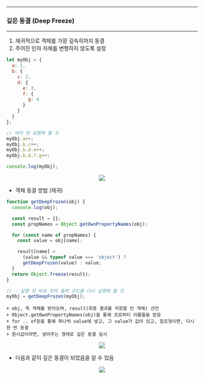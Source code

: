 
-----
### 깊은 동결 (Deep Freeze)
-----
1. 재귀적으로 객체를 가장 깊숙히까지 동결
2. 주어진 인자 자체를 변형하지 않도록 설정
```js
let myObj = {
  a: 1,
  b: {
    c: 2,
    d: {
      e: 3,
      f: {
        g: 4
      }
    }
  }
};

// 여러 번 실행해 볼 것
myObj.a++;
myObj.b.c++;
myObj.b.d.e++;
myObj.b.d.f.g++;

console.log(myObj);
```
<div align="center">
<img src="https://github.com/sooyounghan/JavaScript/assets/34672301/d2383af0-4368-4b5f-8647-6ab9a179c4df">
</div>

  - 객체 동결 방법 (재귀)
```js
function getDeepFrozen(obj) {
  console.log(obj);

  const result = {};
  const propNames = Object.getOwnPropertyNames(obj);

  for (const name of propNames) {
    const value = obj[name];

    result[name] = 
      (value && typeof value === 'object') ?
      getDeepFrozen(value) : value;
  }
  return Object.freeze(result);
}

// 💡 실행 뒤 바로 위의 출력 코드를 다시 실행해 볼 것
myObj = getDeepFrozen(myObj);
```

    + obj, 즉 객체를 받아오며, result(최종 결과를 저장할 빈 객체) 선언 
    + Object.getOwnPropertyNames(obj)을 통해 프로퍼티 이름들을 받음
    + for .. of문을 통해 하나씩 value에 넣고, 그 value가 값이 있고, 참조형이면, 다시 한 번 동결
    + 원시값이라면, 넣어주는 형태로 깊은 동결 실시

<div align="center">
<img src="https://github.com/sooyounghan/JavaScript/assets/34672301/3247f5c6-ee5e-497f-b9e3-6d6845eda2a8">
</div>

  - 다음과 같이 깊은 동결이 되었음을 알 수 있음
<div align="center">
<img src="https://github.com/sooyounghan/JavaScript/assets/34672301/e87982bb-ed95-4fd5-a709-81b0901745a5">
</div>
